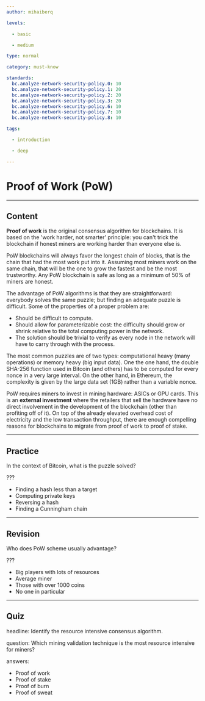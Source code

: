 ```yaml
---
author: mihaiberq

levels:

  - basic

  - medium

type: normal

category: must-know

standards:
  bc.analyze-network-security-policy.0: 10
  bc.analyze-network-security-policy.1: 20
  bc.analyze-network-security-policy.2: 20
  bc.analyze-network-security-policy.3: 20
  bc.analyze-network-security-policy.6: 10
  bc.analyze-network-security-policy.7: 10
  bc.analyze-network-security-policy.8: 10

tags:

  - introduction

  - deep

---
```

# Proof of Work (PoW)

---
## Content

**Proof of work** is the original consensus algorithm for blockchains. It is based on the 'work harder, not smarter' principle: you can't trick the blockchain if honest miners are working harder than everyone else is.

PoW blockchains will always favor the longest chain of blocks, that is the chain that had the most work put into it. Assuming most miners work on the same chain, that will be the one to grow the fastest and be the most trustworthy. Any PoW blockchain is safe as long as a minimum of 50% of miners are honest.

The advantage of PoW algorithms is that they are straightforward: everybody solves the same puzzle; but finding an adequate puzzle is difficult. Some of the properties of a proper problem are:
- Should be difficult to compute.
- Should allow for parameterizable cost: the difficulty should grow or shrink relative to the total computing power in the network.
- The solution should be trivial to verify as every node in the network will have to carry through with the process.

The most common puzzles are of two types: computational heavy (many operations) or memory heavy (big input data). One the one hand, the double SHA-256 function used in Bitcoin (and others) has to be computed for every nonce in a very large interval. On the other hand, in Ethereum, the complexity is given by the large data set (1GB) rather than a variable nonce. 

PoW requires miners to invest in mining hardware: ASICs or GPU cards. This is an **external investment** where the retailers that sell the hardware have no direct involvement in the development of the blockchain (other than profiting off of it). On top of the already elevated overhead cost of electricity and the low transaction throughput, there are enough compelling reasons for blockchains to migrate from proof of work to proof of stake. 

---
## Practice

In the context of Bitcoin, what is the puzzle solved?

???

* Finding a hash less than a target 
* Computing private keys
* Reversing a hash
* Finding a Cunningham chain

---
## Revision

Who does PoW scheme usually advantage?

???

* Big players with lots of resources
* Average miner
* Those with over 1000 coins
* No one in particular

---
## Quiz

headline: Identify the resource intensive consensus algorithm.

question: Which mining validation technique is the most resource intensive for miners?

answers:
  - Proof of work
  - Proof of stake
  - Proof of burn
  - Proof of sweat

